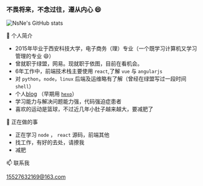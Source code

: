 ### 不畏将来，不念过往，遵从内心 😄

<!--
**NsNe/nsne** is a ✨ _special_ ✨ repository because its `README.md` (this file) appears on your GitHub profile.

Here are some ideas to get you started:

- 🔭 I’m currently working on ...
- 🌱 I’m currently learning ...
- 👯 I’m looking to collaborate on ...
- 🤔 I’m looking for help with ...
- 💬 Ask me about ...
- 📫 How to reach me: ...
- 😄 Pronouns: ...
- ⚡ Fun fact: ...
-->

![NsNe's GitHub stats](https://github-readme-stats.vercel.app/api?username=nsne&theme=onedark)

🔭 个人简介

* 2015年毕业于西安科技大学，电子商务（理）专业（一个既学习计算机又学习管理的专业 😄）
* 曾就职于绿盟，网易。现就职于依图，目前在看机会。
* 6年工作中，前端技术栈主要使用 `react`,了解 `vue` 与 `angularjs` 
* 对 `python`，`node`，`linux` 后端及运维略有了解（曾经在绿盟写过一段时间 `shell`）
* 个人[blog](https://segmentfault.com/u/nsne) （早期用 [`hexo`](https://nsne.github.io/)）
* 学习能力与解决问题能力强，代码强迫症患者
* 喜欢的运动是篮球，不过近几年小肚子越来越大，要减肥了

 🌱 正在做的事
 
 * 正在学习 `node` ， `react` 源码，前端其他
 * 找工作，有好的去处，请撩我
 * 减肥
 
 📫 联系我
 
 15527632169@163.com
 
 
